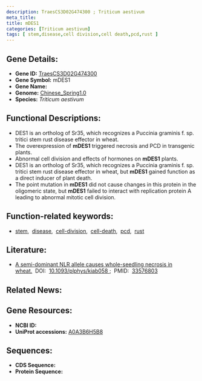 ```yaml
---
description: TraesCS3D02G474300 ; Triticum aestivum
meta_title:
title: mDES1
categories: [Triticum aestivum]
tags: [ stem,disease,cell division,cell death,pcd,rust ]
---
```


## Gene Details:
- **Gene ID:**	[TraesCS3D02G474300](https://ensembl.gramene.org/Triticum_aestivum/Gene/Summary?g=TraesCS3D02G474300)
- **Gene Symbol:** mDES1
- **Gene Name:** 
- **Genome:** [Chinese_Spring1.0](https://ensembl.gramene.org/Triticum_aestivum/Info/Index)
- **Species:** *Triticum aestivum*

## Functional Descriptions:
   - DES1 is an ortholog of Sr35, which recognizes a Puccinia graminis f. sp. tritici stem rust disease effector in wheat.
   - The overexpression of **mDES1** triggered necrosis and PCD in transgenic plants.
   - Abnormal cell division and effects of hormones on **mDES1** plants.
   - DES1 is an ortholog of Sr35, which recognizes a Puccinia graminis f. sp. tritici stem rust disease effector in wheat, but **mDES1** gained function as a direct inducer of plant death.
   - The point mutation in **mDES1** did not cause changes in this protein in the oligomeric state, but **mDES1** failed to interact with replication protein A leading to abnormal mitotic cell division.

## Function-related keywords:
   - [stem](/tags/stem/),&nbsp;&nbsp;[disease](/tags/disease/),&nbsp;&nbsp;[cell-division](/tags/cell-division/),&nbsp;&nbsp;[cell-death](/tags/cell-death/),&nbsp;&nbsp;[pcd](/tags/pcd/),&nbsp;&nbsp;[rust](/tags/rust/)

## Literature:
   - [A semi-dominant NLR allele causes whole-seedling necrosis in wheat.]( https://academic.oup.com/plphys/article/186/1/483/6134101?login=true)&nbsp;&nbsp;DOI:&nbsp;&nbsp;[10.1093/plphys/kiab058 ](https://academic.oup.com/plphys/article/186/1/483/6134101?login=true);&nbsp;&nbsp;PMID:&nbsp;&nbsp;[33576803](https://pubmed.ncbi.nlm.nih.gov/33576803/)

## Related News:

## Gene Resources:
- **NCBI ID:**  [](https://www.ncbi.nlm.nih.gov/gene/?term=)
- **UniProt accessions:** [A0A3B6H5B8](https://www.uniprot.org/uniprotkb/A0A3B6H5B8/entry)



## Sequences:
- **CDS Sequence:**
- **Protein Sequence:**
